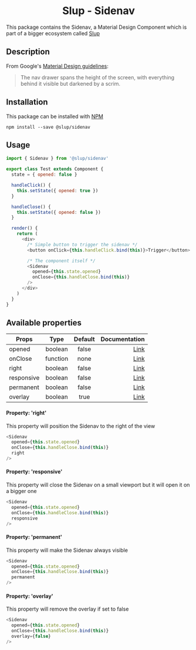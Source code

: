 <h1 align='center'>Slup - Sidenav</h1>

This package contains the Sidenav, a Material Design Component which is part of a bigger ecosystem called [Slup](https://github.com/gejsi/material)

## Description
From Google's [Material Design guidelines](https://material.io/guidelines):
<blockquote>
  The nav drawer spans the height of the screen, with everything behind it visible but darkened by a scrim.
</blockquote>

## Installation
This package can be installed with [NPM](http://npmjs.com/)
```
npm install --save @slup/sidenav
```

## Usage
```js
import { Sidenav } from '@slup/sidenav'

export class Test extends Component {
  state = { opened: false }

  handleClick() {
    this.setState({ opened: true })
  }

  handleClose() {
    this.setState({ opened: false })
  }

  render() {
    return (
      <div>
        /* Simple button to trigger the sidenav */
        <button onClick={this.handleClick.bind(this)}>Trigger</button>

        /* The component itself */
        <Sidenav
          opened={this.state.opened}
          onClose={this.handleClose.bind(this)}
        />
      </div>
    )
  }
}
```

## Available properties
| Props          |    Type       |    Default    | Documentation                |
|-------------   |:-------------:|:-------------:|------:                       |
| opened         |  boolean      |  false        | [Link](#usage)               |
| onClose        |  function     |  none         | [Link](#usage)               |
| right          |  boolean      |  false        | [Link](#property-right)      |
| responsive     |  boolean      |  false        | [Link](#property-responsive) |
| permanent      |  boolean      |  false        | [Link](#property-permanent)  |
| overlay        |  boolean      |  true         | [Link](#property-overlay)    |

#### Property: 'right'
This property will position the Sidenav to the right of the view
```js
<Sidenav
  opened={this.state.opened}
  onClose={this.handleClose.bind(this)}
  right
/>
```

#### Property: 'responsive'
This property will close the Sidenav on a small viewport but it will open it on a bigger one
```js
<Sidenav
  opened={this.state.opened}
  onClose={this.handleClose.bind(this)}
  responsive
/>
```

#### Property: 'permanent'
This property will make the Sidenav always visible
```js
<Sidenav
  opened={this.state.opened}
  onClose={this.handleClose.bind(this)}
  permanent
/>
```

#### Property: 'overlay'
This property will remove the overlay if set to false
```js
<Sidenav
  opened={this.state.opened}
  onClose={this.handleClose.bind(this)}
  overlay={false}
/>
```
